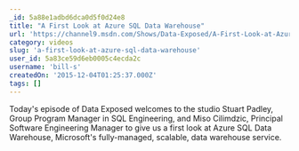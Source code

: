 ```yaml
---
_id: 5a88e1adbd6dca0d5f0d24e8
title: "A First Look at Azure SQL Data Warehouse"
url: 'https://channel9.msdn.com/Shows/Data-Exposed/A-First-Look-at-Azure-SQL-Data-Warehouse?wt.mc_id=DX_37016&MC=MSAzure&MC=VStudio&MC=WebDev&MC=SQL'
category: videos
slug: 'a-first-look-at-azure-sql-data-warehouse'
user_id: 5a83ce59d6eb0005c4ecda2c
username: 'bill-s'
createdOn: '2015-12-04T01:25:37.000Z'
tags: []
---
```


Today's episode of Data Exposed welcomes to the studio Stuart Padley, Group Program Manager in SQL Engineering, and Miso Cilimdzic, Principal Software Engineering Manager to give us a first look at Azure SQL Data Warehouse, Microsoft's fully-managed, scalable, data warehouse service.
